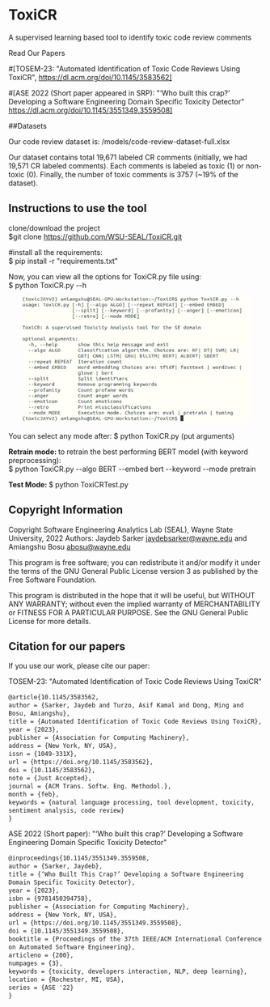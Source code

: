 # ToxiCR
A supervised learning based tool to identify toxic code review comments

Read Our Papers <br />

#[TOSEM-23: "Automated Identification of Toxic Code Reviews Using ToxiCR",  https://dl.acm.org/doi/10.1145/3583562]

#[ASE 2022 (Short paper appeared in SRP): "‘Who built this crap?’ Developing a Software Engineering Domain Specific Toxicity Detector" https://dl.acm.org/doi/10.1145/3551349.3559508]

##Datasets

Our code review dataset is: /models/code-review-dataset-full.xlsx <br>

Our dataset contains total 19,671 labeled CR comments (initially, we had 19,571 CR labeled comments). 
Each comments is labeled as toxic (1) or non-toxic (0). Finally, the number of toxic comments is 3757 (~19% of the dataset). 


## Instructions to use the tool 
clone/download the project </br>
$git clone https://github.com/WSU-SEAL/ToxiCR.git

#install all the requirements: </br>
$ pip install -r "requirements.txt"


Now, you can view all the options for ToxiCR.py file using:</br>
$ python ToxiCR.py --h


<p align="center">
  <img width="450" height="250" src="toxiCRinterface.jpg">
</p>

You can select any mode after:  $ python ToxiCR.py (put arguments)

<b> Retrain mode: </b>
to retrain the best performing BERT model (with keyword preprocessing): </br>
$ python ToxiCR.py --algo BERT --embed bert --keyword --mode pretrain

<b> Test Mode: </b>
$ python ToxiCRTest.py


## Copyright Information
 Copyright Software Engineering Analytics Lab (SEAL), Wayne State University, 2022
 Authors: Jaydeb Sarker <jaydebsarker@wayne.edu> and Amiangshu Bosu <abosu@wayne.edu>

This program is free software; you can redistribute it and/or
modify it under the terms of the GNU General Public License
version 3 as published by the Free Software Foundation.

This program is distributed in the hope that it will be useful,
but WITHOUT ANY WARRANTY; without even the implied warranty of
MERCHANTABILITY or FITNESS FOR A PARTICULAR PURPOSE. See the
GNU General Public License for more details.



## Citation for our papers
If you use our work, please cite our paper:

TOSEM-23: "Automated Identification of Toxic Code Reviews Using ToxiCR"
```
@article{10.1145/3583562,
author = {Sarker, Jaydeb and Turzo, Asif Kamal and Dong, Ming and Bosu, Amiangshu},
title = {Automated Identification of Toxic Code Reviews Using ToxiCR},
year = {2023},
publisher = {Association for Computing Machinery},
address = {New York, NY, USA},
issn = {1049-331X},
url = {https://doi.org/10.1145/3583562},
doi = {10.1145/3583562},
note = {Just Accepted},
journal = {ACM Trans. Softw. Eng. Methodol.},
month = {feb},
keywords = {natural language processing, tool development, toxicity, sentiment analysis, code review}
}
```

ASE 2022 (Short paper): "‘Who built this crap?’ Developing a Software Engineering Domain Specific Toxicity Detector" 

```
@inproceedings{10.1145/3551349.3559508,
author = {Sarker, Jaydeb},
title = {‘Who Built This Crap?’ Developing a Software Engineering Domain Specific Toxicity Detector},
year = {2023},
isbn = {9781450394758},
publisher = {Association for Computing Machinery},
address = {New York, NY, USA},
url = {https://doi.org/10.1145/3551349.3559508},
doi = {10.1145/3551349.3559508},
booktitle = {Proceedings of the 37th IEEE/ACM International Conference on Automated Software Engineering},
articleno = {200},
numpages = {3},
keywords = {toxicity, developers interaction, NLP, deep learning},
location = {Rochester, MI, USA},
series = {ASE '22}
}

```
